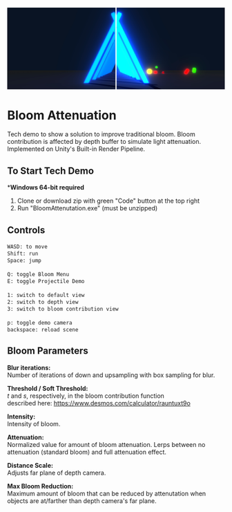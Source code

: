 ![Bloom Atten Header](docs/BloomAttenReadmeSS.png?raw=true "") 

# Bloom Attenuation
Tech demo to show a solution to improve traditional bloom. Bloom contribution is affected by depth buffer to simulate light attenuation. Implemented on Unity's Built-in Render Pipeline.

## To Start Tech Demo
***Windows 64-bit required** 
1. Clone or download zip with green "Code" button at the top right 
2. Run "BloomAttenutation.exe" (must be unzipped)

## Controls
    WASD: to move
    Shift: run
    Space: jump

    Q: toggle Bloom Menu
    E: toggle Projectile Demo
    
    1: switch to default view
    2: switch to depth view
    3: switch to bloom contribution view
    
    p: toggle demo camera
    backspace: reload scene
    
## Bloom Parameters
**Blur iterations:** \
Number of iterations of down and upsampling with box sampling for blur.

**Threshold / Soft Threshold:** \
 *t* and *s*, respectively, in the bloom contribution function \
described here: https://www.desmos.com/calculator/rauntuxt9o

**Intensity:** \
Intensity of bloom.

**Attenuation:** \
Normalized value for amount of bloom attenuation. Lerps between no attenuation (standard bloom) and full attenuation effect.

**Distance Scale:** \
Adjusts far plane of depth camera.

**Max Bloom Reduction:** \
Maximum amount of bloom that can be reduced by attenutation when objects are at/farther than depth camera's far plane.

